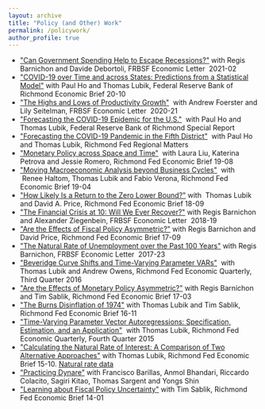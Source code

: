 ```yaml
---
layout: archive
title: "Policy (and Other) Work"
permalink: /policywork/
author_profile: true
---
```


*    ["Can Government Spending Help to Escape Recessions?"](https://www.frbsf.org/economic-research/files/el2021-02.pdf)  with Regis Barnichon and Davide Debortoli, FRBSF Economic Letter  2021-02
*   ["COVID-19 over Time and across States: Predictions from a Statistical Model"](https://www.richmondfed.org/-/media/richmondfedorg/publications/research/economic_brief/2020/pdf/eb_20-10.pdf) with Paul Ho and Thomas Lubik, Federal Reserve Bank of Richmond Economic Brief 20-10
*    ["The Highs and Lows of Productivity Growth"](https://www.frbsf.org/economic-research/publications/economic-letter/2020/august/highs-and-lows-productivity-growth/el2020-21.pdf)  with Andrew Foerster and Lily Seitelman, FRBSF Economic Letter  2020-21
*    ["Forecasting the COVID-19 Epidemic for the U.S."](https://www.richmondfed.org/publications/research/coronavirus/economic_impact_covid-19_05-08-20)  with Paul Ho and Thomas Lubik, Federal Reserve Bank of Richmond Special Report
*    ["Forecasting the COVID-19 Pandemic in the Fifth District"](https://www.richmondfed.org/research/regional_economy/regional_matters/2020/rm_04_23_2020_forecasting_covid19)  with Paul Ho and Thomas Lubik, Richmond Fed Regional Matters
*    ["Monetary Policy across Space and Time"](https://www.richmondfed.org/-/media/richmondfedorg/publications/research/economic_brief/2019/pdf/eb_19-08.pdf)  with Laura Liu, Katerina Petrova and Jessie Romero, Richmond Fed Economic Brief 19-08
*    ["Moving Macroeconomic Analysis beyond Business Cycles"](https://www.richmondfed.org/-/media/richmondfedorg/publications/research/economic_brief/2019/pdf/eb_19-04.pdf)  with  Renee Haltom, Thomas Lubik and Fabio Verona, Richmond Fed Economic Brief 19-04
*    ["How Likely Is a Return to the Zero Lower Bound?"](https://www.richmondfed.org/-/media/richmondfedorg/publications/research/economic_brief/2018/pdf/eb_18-09.pdf)  with  Thomas Lubik  and David A. Price, Richmond Fed Economic Brief 18-09
*    ["The Financial Crisis at 10: Will We Ever Recover?"](https://www.frbsf.org/economic-research/files/el2018-19.pdf)  with Regis Barnichon and Alexander Ziegenbein, FRBSF Economic Letter  2018-19
*    ["Are the Effects of Fiscal Policy Asymmetric?"](https://www.richmondfed.org/-/media/richmondfedorg/publications/research/economic_brief/2017/pdf/eb_17-09.pdf) with Regis Barnichon and David Price, Richmond Fed Economic Brief 17-09
*    ["The Natural Rate of Unemployment over the Past 100 Years"](http://www.frbsf.org/economic-research/files/el2017-23.pdf)  with Regis Barnichon, FRBSF Economic Letter  2017-23
*    ["Beveridge Curve Shifts and Time-Varying Parameter VARs"](https://www.richmondfed.org/-/media/richmondfedorg/publications/research/economic_quarterly/2016/q3/matthes.pdf)  with Thomas Lubik and Andrew Owens, Richmond Fed Economic Quarterly, Third Quarter 2016
*    ["Are the Effects of Monetary Policy Asymmetric?"](https://www.richmondfed.org/-/media/richmondfedorg/publications/research/economic_brief/2017/pdf/eb_17-03.pdf) with Regis Barnichon and Tim Sablik, Richmond Fed Economic Brief 17-03
*   ["The Burns Disinflation of 1974"](https://www.richmondfed.org/-/media/richmondfedorg/publications/research/economic_brief/2016/pdf/eb_16-11.pdf) with Thomas Lubik and Tim Sablik, Richmond Fed Economic Brief 16-11  
*    ["Time-Varying Parameter Vector Autoregressions: Specification, Estimation, and an Application"](https://www.richmondfed.org/-/media/richmondfedorg/publications/research/economic_quarterly/2015/q4/pdf/lubik.pdf)  with Thomas Lubik, Richmond Fed Economic Quarterly, Fourth Quarter 2015
*   ["Calculating the Natural Rate of Interest: A Comparison of Two Alternative Approaches"](https://www.richmondfed.org/-/media/richmondfedorg/publications/research/economic_brief/2015/pdf/eb_15-10.pdf) with Thomas Lubik, Richmond Fed Economic Brief 15-10. [Natural rate data](https://www.richmondfed.org/-/media/richmondfedorg/research/economists/bios/zipfiles/lubik_matthes_natural_rate_interest.zip)
*   ["Practicing Dynare"](https://cm1518.github.io/files/PD.pdf) with Francisco Barillas, Anmol Bhandari, Riccardo Colacito, Sagiri Kitao, Thomas Sargent and Yongs Shin
*    ["Learning about Fiscal Policy Uncertainty"](http://www.richmondfed.org/publications/research/economic_brief/2014/pdf/eb_14-01.pdf) with Tim Sablik, Richmond Fed Economic Brief 14-01
